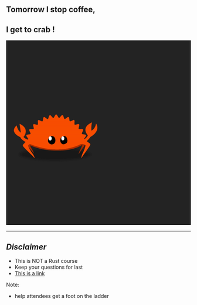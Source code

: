 ## Tomorrow I stop coffee,
## I get to crab !

![Ferris](/assets/img/ferris.gif)
<!-- .element: style="margin: -200px 0px -200px 0px;" -->

<!-- .element: style="overflow: hidden;" -->

---

## _Disclaimer_

* This is NOT a Rust course
* Keep your questions for last
* [This is a link](https://www.rust-lang.org/en-US/)

Note:
* help attendees get a foot on the ladder
